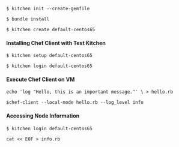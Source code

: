 `$ kitchen init --create-gemfile`

`$ bundle install`

`$ kitchen create default-centos65`

#### Installing Chef Client with Test Kitchen

`$ kitchen setup default-centos65`

`$ kitchen login default-centos65`

#### Execute Chef Client on VM
`echo 'log "Hello, this is an important message."' \ > hello.rb`

`$chef-client --local-mode hello.rb --log_level info`

#### Accessing Node Information
`$ kitchen login default-centos65`

`cat << EOF > info.rb`

